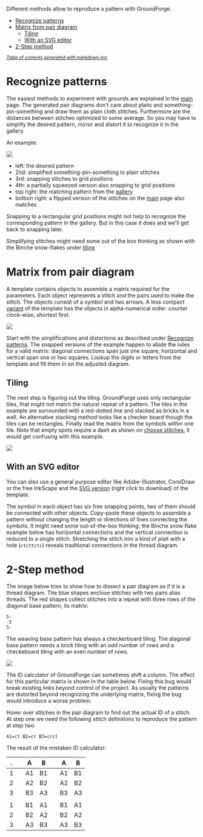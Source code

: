 Different methods allow to reproduce a pattern with GroundForge.

- [Recognize patterns](#recognize-patterns)
- [Matrix from pair diagram](#matrix-from-pair-diagram)
  * [Tiling](#tiling)
  * [With an SVG editor](#with-an-svg-editor)
- [2-Step method](#2-step-method)

<sub><i><a href='http://ecotrust-canada.github.io/markdown-toc/'>Table of contents generated with markdown-toc</a></i></sub>

Recognize patterns
==================

The easiest methods to experiment with grounds are explained in the [main] page.
The generated pair diagrams don't care about plaits and something-pin-something
and draw them as plain cloth stitches.
Furthermore are the distances between stitches optimized to some average.
So you may have to simplify the desired pattern,
mirror and distort it to recognize it in the gallery. 

An example:

![](https://raw.githubusercontent.com/wiki/d-bl/GroundForge/images/recognize.png)

* left: the desired pattern
* 2nd: simplified something-pin-something to plain stitches
* 3rd: snapping stitches to grid positions
* 4th: a partially squeezed version also snapping to grid positions
* top right: the matching pattern from the [gallery]
* bottom right: a flipped version of the stitches on the [main] page also matches

Snapping to a rectangular grid positions might not help to recognize the corresponding pattern in the gallery.
But in this case it does and we'll get back to snapping later.

Simplifying stitches might need some out of the box thinking as shown with the Binche snow-flakes under [tiling](#tiling)


Matrix from pair diagram
========================

A template contains objects to assemble a matrix required for the parameters.
Each object represents a stitch and the pairs used to make the stitch.
The objects consist of a symbol and two arrows.
A less compact [variant] of the template has the objects in alpha-numerical order:
counter clock-wise, shortest first.

![](https://raw.githubusercontent.com/wiki/d-bl/GroundForge/images/matrix-template.png)

Start with the simplifications and distortions as described under [Recognize patterns](#recognize-patterns).
The snapped versions of the example happen to abide the rules for a valid matrix:
diagonal connections span just one square, horizontal and vertical span one or two squares.
Lookup the digits or letters from the template and fill them in on the adjusted diagram.


Tiling
------

The next step is figuring out the tiling.
GroundForge uses only rectangular tiles, that might not match the natural repeat of a pattern.
The tiles in the example are surrounded with a red-dotted line and stacked as bricks in a wall. 
An alternative stacking method looks like a checker board though the tiles can be rectangles.
Finally read the matrix from the symbols within one tile.
Note that empty spots require a dash as shown on [choose stitches](Choose-Stitches),
it would get confusing with this example.

![](https://raw.githubusercontent.com/wiki/d-bl/GroundForge/images/matrix-example.png)


With an SVG editor
------------------

You can also use a general purpose editor like Adobe-Illustrator, CorelDraw or the free InkScape
and the [SVG version] (right click to download) of the template.

The symbol in each object has six free snapping points, two of them should be connected with other objects.
Copy-paste these objects to assemble a pattern without changing the length or directions of lines connecting the symbols. It might need some out-of-the-box thinking: the Binche snow flake example below has horizontal connections and the vertical connection is reduced to a single stitch. Stretching the stitch into a kind of plait with a hole (`ctcttctc`) reveals traditional connections in the thread diagram.


2-Step method
==============

The image below tries to show how to dissect a pair diagram as if it is a thread diagram.
The blue shapes enclose stitches with two pairs alias threads.
The red shapes collect stitches into a repeat with three rows of the diagonal base pattern, its matrix:

    5-
    -5
    5-

The weaving base pattern has always a checkerboard tiling. The diagonal base pattern needs a brick tiling with an odd number of rows and a checkeboard tiling with an even number of rows.

![](https://raw.githubusercontent.com/wiki/d-bl/GroundForge/images/disect-pairs-as-threads.png)

The ID calculator of GroundForge can sometimes shift a column.
The effect for this particular matrix is shown in the table below.
Fixing this bug would break existing links beyond control of the project.
As usually the patterns are distorted beyond recognizing the underlying matrix,
fixing the bug would introduce a worse problem.

Hover over stitches in the pair diagram to find out the actual ID of a stitch.
At step one we need the following stitch definitions to reproduce the pattern at step two.

    A1=ct B2=cr B3=crcl

The result of the mistaken ID calculator:

|  .  |     |  A  |  B  |     |  A  |  B  |
| --- | --- | --- | --- | --- | --- | --- |
|  1  |     | A1  | B1  |     | A1  | B1  |
|  2  |     | A2  | B2  |     | A2  | B2  |
|  3  |     | B3  | A3  |     | B3  | A3  |
|     |     |     |     |     |     |     |
|  1  |     | B1  | A1  |     | B1  | A1  |
|  2  |     | B2  | A2  |     | B2  | A2  |
|  3  |     | A3  | B3  |     | A3  | B3  |



[SVG version]: https://raw.githubusercontent.com/wiki/d-bl/GroundForge/images/template.svg
[main]: https://d-bl.github.io/GroundForge/
[variant]: https://raw.githubusercontent.com/wiki/d-bl/GroundForge/images/matrix-template.png
[gallery]: https://d-bl.github.io/GroundForge/gallery.html
[snow flake]: https://d-bl.github.io/GroundForge/?tiles=bricks&matrix=L3H-AB-CD-%0D%0A6-2H-256-L%0D%0A-5----5---&stitches=ctc+H3%3Dctcttctc+A1%3Dctcll+B2%3Dctcll+E1%3Dctcrr+D2%3Dctcrr&rows=12&cols=14&left=1&up=1&transparency=0&#steps